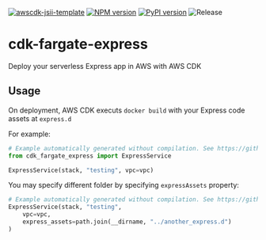 [![awscdk-jsii-template](https://img.shields.io/badge/built%20with-awscdk--jsii--template-blue)](https://github.com/pahud/awscdk-jsii-template)
[![NPM version](https://badge.fury.io/js/cdk-fargate-express.svg)](https://badge.fury.io/js/cdk-fargate-express)
[![PyPI version](https://badge.fury.io/py/cdk-fargate-express.svg)](https://badge.fury.io/py/cdk-fargate-express)
![Release](https://github.com/pahud/cdk-fargate-express/workflows/Release/badge.svg)

# cdk-fargate-express

Deploy your serverless Express app in AWS with AWS CDK

## Usage

On deployment, AWS CDK executs `docker build` with your Express code assets at `express.d`

For example:

```python
# Example automatically generated without compilation. See https://github.com/aws/jsii/issues/826
from cdk_fargate_express import ExpressService

ExpressService(stack, "testing", vpc=vpc)
```

You may specify different folder by specifying `expressAssets` property:

```python
# Example automatically generated without compilation. See https://github.com/aws/jsii/issues/826
ExpressService(stack, "testing",
    vpc=vpc,
    express_assets=path.join(__dirname, "../another_express.d")
)
```
